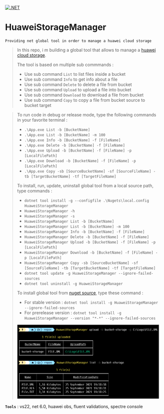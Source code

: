 [![.NET](https://github.com/aimenux/HuaweiStorageManager/actions/workflows/ci.yml/badge.svg)](https://github.com/aimenux/HuaweiStorageManager/actions/workflows/ci.yml)

# HuaweiStorageManager
```
Providing net global tool in order to manage a huawei cloud storage
```

> In this repo, i m building a global tool that allows to manage a [huawei cloud storage](https://www.huaweicloud.com/intl/en-us/product/obs.html).
>
> The tool is based on multiple sub commmands :
> - Use sub command `List` to list files inside a bucket
> - Use sub command `Info` to get info about a file
> - Use sub command `Delete` to delete a file from bucket
> - Use sub command `Upload` to upload a file into bucket
> - Use sub command `Download` to download a file from bucket
> - Use sub command `Copy` to copy a file from bucket source to bucket target

>
> To run code in debug or release mode, type the following commands in your favorite terminal : 
> - `.\App.exe List -b [BucketName]`
> - `.\App.exe List -b [BucketName] -m 100`
> - `.\App.exe Info -b [BucketName] -f [FileName]`
> - `.\App.exe Delete -b [BucketName] -f [FileName]`
> - `.\App.exe Upload -b [BucketName] -f [FileName] -p [LocalFilePath]`
> - `.\App.exe Download -b [BucketName] -f [FileName] -p [LocalFilePath]`
> - `.\App.exe Copy -sb [SourceBucketName] -sf [SourceFileName] -tb [TargetBucketName] -tf [TargetFileName]`
>
> To install, run, update, uninstall global tool from a local source path, type commands :
> - `dotnet tool install -g --configfile .\Nugets\local.config HuaweiStorageManager`
> - `HuaweiStorageManager -h`
> - `HuaweiStorageManager -s`
> - `HuaweiStorageManager List -b [BucketName]`
> - `HuaweiStorageManager List -b [BucketName] -m 100`
> - `HuaweiStorageManager Info -b [BucketName] -f [FileName]`
> - `HuaweiStorageManager Delete -b [BucketName] -f [FileName]`
> - `HuaweiStorageManager Upload -b [BucketName] -f [FileName] -p [LocalFilePath]`
> - `HuaweiStorageManager Download -b [BucketName] -f [FileName] -p [LocalFilePath]`
> - `HuaweiStorageManager Copy -sb [SourceBucketName] -sf [SourceFileName] -tb [TargetBucketName] -tf [TargetFileName]`
> - `dotnet tool update -g HuaweiStorageManager --ignore-failed-sources`
> - `dotnet tool uninstall -g HuaweiStorageManager`
>
> To install global tool from [nuget source](https://www.nuget.org/packages/HuaweiStorageManager), type these command :
> - For stable version : `dotnet tool install -g HuaweiStorageManager --ignore-failed-sources`
> - For prerelease version : `dotnet tool install -g HuaweiStorageManager --version "*-*" --ignore-failed-sources`
>
>
> ![HuaweiStorageManager](Screenshots/HuaweiStorageManager.png)
>

**`Tools`** : vs22, net 6.0, huawei obs, fluent validations, spectre console
